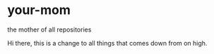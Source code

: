 # your-mom
the mother of all repositories

Hi there, this is a change to all things that comes down from on high. 
